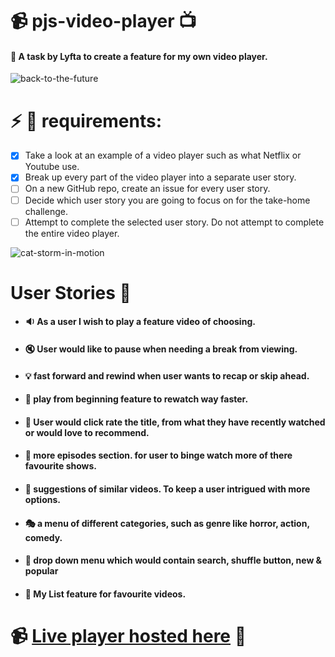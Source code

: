 # :video_camera: pjs-video-player :tv:

#### :dvd: A task by Lyfta to create a feature for my own video player.

![back-to-the-future](https://user-images.githubusercontent.com/45575016/159099111-44781da2-bfe2-4609-9782-440b514d3c31.gif)

# :zap: :battery: requirements:

- [x] Take a look at an example of a video player such as what Netflix or Youtube use.
- [x] Break up every part of the video player into a separate user story.
- [ ] On a new GitHub repo, create an issue for every user story.
- [ ] Decide which user story you are going to focus on for the take-home challenge.
- [ ] Attempt to complete the selected user story. Do not attempt to complete the entire video player.

<img src="https://raw.githubusercontent.com/jglovier/gifs/gh-pages/boom/cat-explosion.gif" alt="cat-storm-in-motion">

# User Stories :thought_balloon:
- #### :sound: As a user I wish to play a feature video of choosing.
- #### :mute: User would like to pause when needing a break from viewing.
- #### :bulb: fast forward and rewind when user wants to recap or skip ahead.
- #### :electric_plug: play from beginning feature to rewatch way faster.
- #### :hibiscus: User would click rate the title, from what they have recently watched or would love to recommend.
- #### :vhs: more episodes section. for user to binge watch more of there favourite shows.
- #### :movie_camera: suggestions of similar videos. To keep a user intrigued with more options.
- #### :performing_arts: a menu of different categories, such as genre like horror, action, comedy.
- #### :carousel_horse: drop down menu which would contain search, shuffle button, new & popular
- #### :dragon_face: My List feature for favourite videos.

# 📹 [Live player hosted here](https://pjsalter.github.io/pjs-video-player) 📼
